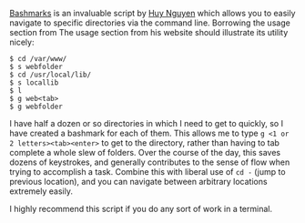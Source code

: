 [Bashmarks][] is an invaluable script by [Huy Nguyen][] which allows you to easily navigate to specific directories via the command line.  Borrowing the usage section from The usage section from his website should illustrate its utility nicely:

	$ cd /var/www/
	$ s webfolder
	$ cd /usr/local/lib/
	$ s locallib
	$ l
	$ g web<tab>
	$ g webfolder

I have half a dozen or so directories in which I need to get to quickly, so I have created a bashmark for each of them.  This allows me to type `g <1 or 2 letters><tab><enter>` to get to the directory, rather than having to tab complete a whole slew of folders.  Over the course of the day, this saves dozens of keystrokes, and generally contributes to the sense of flow when trying to accomplish a task. Combine this with liberal use of `cd -` (jump to previous location), and you can navigate between arbitrary locations extremely easily.

I highly recommend this script if you do any sort of work in a terminal.

[Bashmarks]:http://www.huyng.com/projects/bashmarks/
[Huy Nguyen]:http://www.huyng.com/
